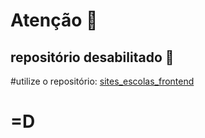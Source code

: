 # Atenção 🚨
## repositório desabilitado 📌

#utilize o repositório: [sites_escolas_frontend](github.com/lucas231090/sites_escolas_frontend)

# =D
